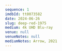 ```yaml
---
sequence: 1
imdbId: tt0073582
date: 2024-06-26
slug: deep-red-1975
medium: 4k UHD Blu-ray
venue: null
venueNotes: null
mediumNotes: Arrow, 2021
---
```


